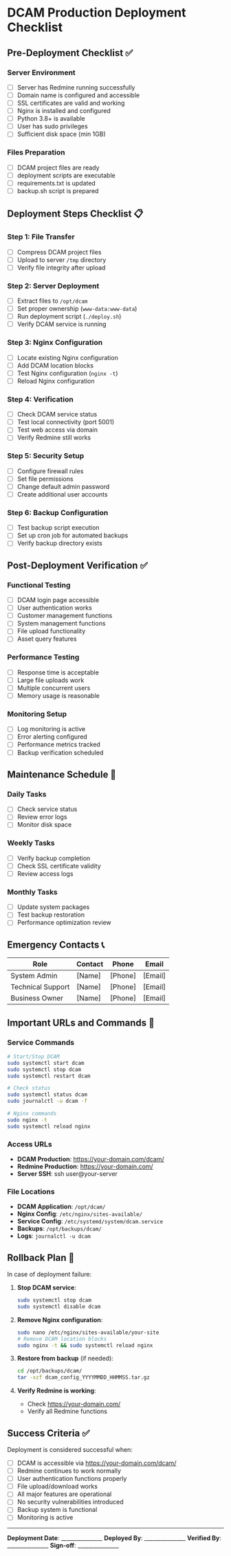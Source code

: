 # DCAM Production Deployment Checklist

## Pre-Deployment Checklist ✅

### Server Environment
- [ ] Server has Redmine running successfully
- [ ] Domain name is configured and accessible
- [ ] SSL certificates are valid and working
- [ ] Nginx is installed and configured
- [ ] Python 3.8+ is available
- [ ] User has sudo privileges
- [ ] Sufficient disk space (min 1GB)

### Files Preparation
- [ ] DCAM project files are ready
- [ ] deployment scripts are executable
- [ ] requirements.txt is updated
- [ ] backup.sh script is prepared

## Deployment Steps Checklist 📋

### Step 1: File Transfer
- [ ] Compress DCAM project files
- [ ] Upload to server `/tmp` directory
- [ ] Verify file integrity after upload

### Step 2: Server Deployment
- [ ] Extract files to `/opt/dcam`
- [ ] Set proper ownership (`www-data:www-data`)
- [ ] Run deployment script (`./deploy.sh`)
- [ ] Verify DCAM service is running

### Step 3: Nginx Configuration
- [ ] Locate existing Nginx configuration
- [ ] Add DCAM location blocks
- [ ] Test Nginx configuration (`nginx -t`)
- [ ] Reload Nginx configuration

### Step 4: Verification
- [ ] Check DCAM service status
- [ ] Test local connectivity (port 5001)
- [ ] Test web access via domain
- [ ] Verify Redmine still works

### Step 5: Security Setup
- [ ] Configure firewall rules
- [ ] Set file permissions
- [ ] Change default admin password
- [ ] Create additional user accounts

### Step 6: Backup Configuration
- [ ] Test backup script execution
- [ ] Set up cron job for automated backups
- [ ] Verify backup directory exists

## Post-Deployment Verification ✅

### Functional Testing
- [ ] DCAM login page accessible
- [ ] User authentication works
- [ ] Customer management functions
- [ ] System management functions
- [ ] File upload functionality
- [ ] Asset query features

### Performance Testing
- [ ] Response time is acceptable
- [ ] Large file uploads work
- [ ] Multiple concurrent users
- [ ] Memory usage is reasonable

### Monitoring Setup
- [ ] Log monitoring is active
- [ ] Error alerting configured
- [ ] Performance metrics tracked
- [ ] Backup verification scheduled

## Maintenance Schedule 📅

### Daily Tasks
- [ ] Check service status
- [ ] Review error logs
- [ ] Monitor disk space

### Weekly Tasks
- [ ] Verify backup completion
- [ ] Check SSL certificate validity
- [ ] Review access logs

### Monthly Tasks
- [ ] Update system packages
- [ ] Test backup restoration
- [ ] Performance optimization review

## Emergency Contacts 📞

| Role | Contact | Phone | Email |
|------|---------|--------|-------|
| System Admin | [Name] | [Phone] | [Email] |
| Technical Support | [Name] | [Phone] | [Email] |
| Business Owner | [Name] | [Phone] | [Email] |

## Important URLs and Commands 🔗

### Service Commands
```bash
# Start/Stop DCAM
sudo systemctl start dcam
sudo systemctl stop dcam
sudo systemctl restart dcam

# Check status
sudo systemctl status dcam
sudo journalctl -u dcam -f

# Nginx commands
sudo nginx -t
sudo systemctl reload nginx
```

### Access URLs
- **DCAM Production**: https://your-domain.com/dcam/
- **Redmine Production**: https://your-domain.com/
- **Server SSH**: ssh user@your-server

### File Locations
- **DCAM Application**: `/opt/dcam/`
- **Nginx Config**: `/etc/nginx/sites-available/`
- **Service Config**: `/etc/systemd/system/dcam.service`
- **Backups**: `/opt/backups/dcam/`
- **Logs**: `journalctl -u dcam`

## Rollback Plan 🔄

In case of deployment failure:

1. **Stop DCAM service**:
   ```bash
   sudo systemctl stop dcam
   sudo systemctl disable dcam
   ```

2. **Remove Nginx configuration**:
   ```bash
   sudo nano /etc/nginx/sites-available/your-site
   # Remove DCAM location blocks
   sudo nginx -t && sudo systemctl reload nginx
   ```

3. **Restore from backup** (if needed):
   ```bash
   cd /opt/backups/dcam/
   tar -xzf dcam_config_YYYYMMDD_HHMMSS.tar.gz
   ```

4. **Verify Redmine is working**:
   - Check https://your-domain.com/
   - Verify all Redmine functions

## Success Criteria ✅

Deployment is considered successful when:

- [ ] DCAM is accessible via https://your-domain.com/dcam/
- [ ] Redmine continues to work normally
- [ ] User authentication functions properly
- [ ] File upload/download works
- [ ] All major features are operational
- [ ] No security vulnerabilities introduced
- [ ] Backup system is functional
- [ ] Monitoring is active

---

**Deployment Date**: _______________
**Deployed By**: _______________
**Verified By**: _______________
**Sign-off**: _______________